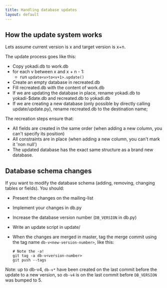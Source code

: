 ```yaml
---
title: Handling database updates
layout: default
---
```


## How the update system works

Lets assume current version is x and target version is x+n.

The update process goes like this:

- Copy yokadi.db to work.db
- for each v between x and x + n - 1:
    - run `update<v>to<v+1>.update()`
- Create an empty database in recreated.db
- Fill recreated.db with the content of work.db
- If we are updating the database in place, rename yokadi.db to yokadi-$date.db
  and recreated.db to yokadi.db
- If we are creating a new database (only possible by directly calling
  update/update.py), rename recreated.db to the destination name;

The recreation steps ensure that:

- All fields are created in the same order (when adding a new column, you can't
  specify its position)
- All constraints are in place (when adding a new column, you can't mark it
  'non null')
- The updated database has the exact same structure as a brand new database.

## Database schema changes

If you want to modify the database schema (adding, removing, changing tables or
fields). You should:

- Present the changes on the mailing-list

- Implement your changes in db.py

- Increase the database version number (`DB_VERSION` in db.py)

- Write an update script in update/

- When the changes are merged in master, tag the merge commit using the tag
  name `db-v<new-version-number>`, like this:

      # Note the -a!
      git tag -a db-v<version-number>
      git push --tags

Note: up to db-v4, `db-v*` have been created on the last commit before the
update to a new version, so `db-v4` is on the last commit before `DB_VERSION`
was bumped to 5.
